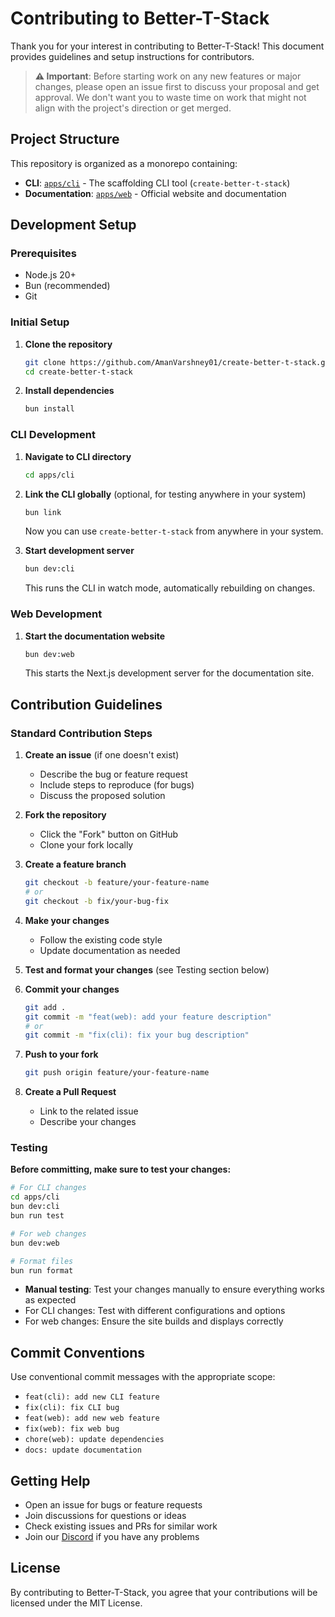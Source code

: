 # Contributing to Better-T-Stack

Thank you for your interest in contributing to Better-T-Stack! This document provides guidelines and setup instructions for contributors.

> **⚠️ Important**: Before starting work on any new features or major changes, please open an issue first to discuss your proposal and get approval. We don't want you to waste time on work that might not align with the project's direction or get merged.

## Project Structure

This repository is organized as a monorepo containing:

- **CLI**: [`apps/cli`](apps/cli) - The scaffolding CLI tool (`create-better-t-stack`)
- **Documentation**: [`apps/web`](apps/web) - Official website and documentation

## Development Setup

### Prerequisites

- Node.js 20+ 
- Bun (recommended)
- Git

### Initial Setup

1. **Clone the repository**
   ```bash
   git clone https://github.com/AmanVarshney01/create-better-t-stack.git
   cd create-better-t-stack
   ```

2. **Install dependencies**
   ```bash
   bun install
   ```

### CLI Development

1. **Navigate to CLI directory**
   ```bash
   cd apps/cli
   ```

2. **Link the CLI globally** (optional, for testing anywhere in your system)
   ```bash
   bun link
   ```
   Now you can use `create-better-t-stack` from anywhere in your system.

3. **Start development server**
   ```bash
   bun dev:cli
   ```
   This runs the CLI in watch mode, automatically rebuilding on changes.

### Web Development

1. **Start the documentation website**
   ```bash
   bun dev:web
   ```
   This starts the Next.js development server for the documentation site.

## Contribution Guidelines

### Standard Contribution Steps

1. **Create an issue** (if one doesn't exist)
   - Describe the bug or feature request
   - Include steps to reproduce (for bugs)
   - Discuss the proposed solution

2. **Fork the repository**
   - Click the "Fork" button on GitHub
   - Clone your fork locally

3. **Create a feature branch**
   ```bash
   git checkout -b feature/your-feature-name
   # or
   git checkout -b fix/your-bug-fix
   ```

4. **Make your changes**
   - Follow the existing code style
   - Update documentation as needed

5. **Test and format your changes** (see Testing section below)

6. **Commit your changes**
   ```bash
   git add .
   git commit -m "feat(web): add your feature description"
   # or
   git commit -m "fix(cli): fix your bug description"
   ```

7. **Push to your fork**
   ```bash
   git push origin feature/your-feature-name
   ```

8. **Create a Pull Request**
   - Link to the related issue
   - Describe your changes

### Testing

**Before committing, make sure to test your changes:**

```bash
# For CLI changes
cd apps/cli
bun dev:cli
bun run test

# For web changes
bun dev:web

# Format files
bun run format
```

- **Manual testing**: Test your changes manually to ensure everything works as expected
- For CLI changes: Test with different configurations and options
- For web changes: Ensure the site builds and displays correctly

## Commit Conventions

Use conventional commit messages with the appropriate scope:

- `feat(cli): add new CLI feature`
- `fix(cli): fix CLI bug`
- `feat(web): add new web feature`
- `fix(web): fix web bug`
- `chore(web): update dependencies`
- `docs: update documentation`

## Getting Help

- Open an issue for bugs or feature requests
- Join discussions for questions or ideas
- Check existing issues and PRs for similar work
- Join our [Discord](https://discord.gg/ZYsbjpDaM5) if you have any problems

## License

By contributing to Better-T-Stack, you agree that your contributions will be licensed under the MIT License. 
